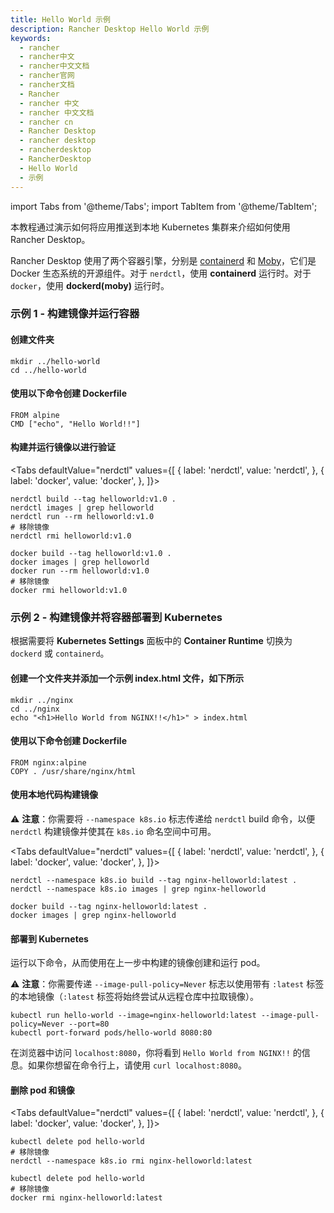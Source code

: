 ```yaml
---
title: Hello World 示例
description: Rancher Desktop Hello World 示例
keywords:
  - rancher
  - rancher中文
  - rancher中文文档
  - rancher官网
  - rancher文档
  - Rancher
  - rancher 中文
  - rancher 中文文档
  - rancher cn
  - Rancher Desktop
  - rancher desktop
  - rancherdesktop
  - RancherDesktop
  - Hello World
  - 示例
---
```


import Tabs from '@theme/Tabs';
import TabItem from '@theme/TabItem';

本教程通过演示如何将应用推送到本地 Kubernetes 集群来介绍如何使用 Rancher Desktop。

Rancher Desktop 使用了两个容器引擎，分别是 [containerd](https://containerd.io/) 和 [Moby](https://mobyproject.org/)，它们是 Docker 生态系统的开源组件。对于 `nerdctl`，使用 **containerd** 运行时。对于 `docker`，使用 **dockerd(moby)** 运行时。

### 示例 1 - 构建镜像并运行容器

#### 创建文件夹
```
mkdir ../hello-world
cd ../hello-world
```

#### 使用以下命令创建 Dockerfile
```
FROM alpine  
CMD ["echo", "Hello World!!"]
```

#### 构建并运行镜像以进行验证

<Tabs
defaultValue="nerdctl"
values={[
{ label: 'nerdctl', value: 'nerdctl', },
{ label: 'docker', value: 'docker', },
]}>
<TabItem value="nerdctl">

```
nerdctl build --tag helloworld:v1.0 .
nerdctl images | grep helloworld
nerdctl run --rm helloworld:v1.0
# 移除镜像
nerdctl rmi helloworld:v1.0
```

</TabItem>
  <TabItem value="docker">

```
docker build --tag helloworld:v1.0 .
docker images | grep helloworld
docker run --rm helloworld:v1.0
# 移除镜像
docker rmi helloworld:v1.0
```

</TabItem>
</Tabs>

### 示例 2 - 构建镜像并将容器部署到 Kubernetes

根据需要将 **Kubernetes Settings** 面板中的 **Container Runtime** 切换为 `dockerd` 或 `containerd`。

#### 创建一个文件夹并添加一个示例 index.html 文件，如下所示
```
mkdir ../nginx
cd ../nginx
echo "<h1>Hello World from NGINX!!</h1>" > index.html
```

#### 使用以下命令创建 Dockerfile
```
FROM nginx:alpine
COPY . /usr/share/nginx/html
```

#### 使用本地代码构建镜像

:warning: **注意**：你需要将 `--namespace k8s.io` 标志传递给 `nerdctl` build 命令，以便 `nerdctl` 构建镜像并使其在 `k8s.io` 命名空间中可用。

<Tabs
defaultValue="nerdctl"
values={[
{ label: 'nerdctl', value: 'nerdctl', },
{ label: 'docker', value: 'docker', },
]}>
<TabItem value="nerdctl">

```
nerdctl --namespace k8s.io build --tag nginx-helloworld:latest .
nerdctl --namespace k8s.io images | grep nginx-helloworld
```

</TabItem>
  <TabItem value="docker">

```
docker build --tag nginx-helloworld:latest .
docker images | grep nginx-helloworld
```
</TabItem>
</Tabs>

#### 部署到 Kubernetes

运行以下命令，从而使用在上一步中构建的镜像创建和运行 pod。

:warning: **注意**：你需要传递 `--image-pull-policy=Never` 标志以使用带有 `:latest` 标签的本地镜像（`:latest` 标签将始终尝试从远程仓库中拉取镜像）。

```
kubectl run hello-world --image=nginx-helloworld:latest --image-pull-policy=Never --port=80
kubectl port-forward pods/hello-world 8080:80
```

在浏览器中访问 `localhost:8080`，你将看到 `Hello World from NGINX!!` 的信息。如果你想留在命令行上，请使用 `curl localhost:8080`。

#### 删除 pod 和镜像

<Tabs
defaultValue="nerdctl"
values={[
{ label: 'nerdctl', value: 'nerdctl', },
{ label: 'docker', value: 'docker', },
]}>
<TabItem value="nerdctl">

```
kubectl delete pod hello-world
# 移除镜像
nerdctl --namespace k8s.io rmi nginx-helloworld:latest
```

</TabItem>
  <TabItem value="docker">

```
kubectl delete pod hello-world
# 移除镜像
docker rmi nginx-helloworld:latest
```

</TabItem>
</Tabs>
